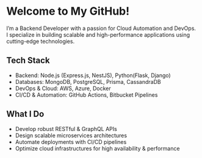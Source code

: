 # Welcome to My GitHub! 

I’m a Backend Developer with a passion for Cloud Automation and DevOps.  
I specialize in building scalable and high-performance applications using cutting-edge technologies.  

##  Tech Stack  
- Backend: Node.js (Express.js, NestJS), Python(Flask, Django)  
- Databases: MongoDB, PostgreSQL, Prisma, CassandraDB 
- DevOps & Cloud: AWS, Azure, Docker  
- CI/CD & Automation: GitHub Actions, Bitbucket Pipelines  

## What I Do  
- Develop robust RESTful & GraphQL APIs  
- Design scalable microservices architectures  
- Automate deployments with CI/CD pipelines 
- Optimize cloud infrastructures for high availability & performance  

